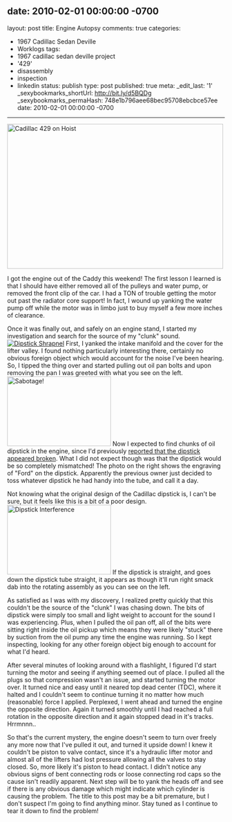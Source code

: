 date: 2010-02-01 00:00:00 -0700
---
layout: post
title: Engine Autopsy
comments: true
categories:
- 1967 Cadillac Sedan Deville
- Worklogs
tags:
- 1967 cadillac sedan deville project
- '429'
- disassembly
- inspection
- linkedin
status: publish
type: post
published: true
meta:
  _edit_last: '1'
  _sexybookmarks_shortUrl: http://bit.ly/d5BQDg
  _sexybookmarks_permaHash: 748e1b796aee68bec95708ebcbce57ee
date: 2010-02-01 00:00:00 -0700
---
<a href="http://www.flickr.com/photos/rgeyer/4323196620/" title="Engine Removal by qwikrex, on Flickr"><img src="http://farm5.static.flickr.com/4034/4323196620_ce4b21e310.jpg" width="500" height="335" alt="Cadillac 429 on Hoist" class="aligncenter" /></a>

<p>I got the engine out of the Caddy this weekend!  The first lesson I learned is that I should have either removed all of the pulleys and water pump, or removed the front clip of the car.  I had a TON of trouble getting the motor out past the radiator core support!  In fact, I wound up yanking the water pump off while the motor was in limbo just to buy myself a few more inches of clearance.</p>

<p>Once it was finally out, and safely on an engine stand, I started my investigation and search for the source of my "clunk" sound.<a href="http://www.flickr.com/photos/rgeyer/4323193542/" title="Dipstick Shrapnel"><img src="http://farm3.static.flickr.com/2545/4323193542_7bb11526c5_m.jpg" alt="Dipstick Shrapnel" class="alignleft"/></a> First, I yanked the intake manifold and the cover for the lifter valley.  I found nothing particularly interesting there, certainly no obvious foreign object which would account for the noise I've been hearing.  So, I tipped the thing over and started pulling out oil pan bolts and upon removing the pan I was greeted with what you see on the left.<a href="http://www.flickr.com/photos/rgeyer/4322455459/" title="Sabotage! by qwikrex, on Flickr"><img src="http://farm3.static.flickr.com/2716/4322455459_c40cc405ce_m.jpg" width="240" height="161" alt="Sabotage!" class="alignright"/></a>  Now I expected to find chunks of oil dipstick in the engine, since I'd previously <a href="{{ root_url }}/2010/01/24/no-more-guesswork/">reported that the dipstick appeared broken</a>.  What I did not expect though was that the dipstick would be so completely mismatched!  The photo on the right shows the engraving of "Ford" on the dipstick.  Apparently the previous owner just decided to toss whatever dipstick he had handy into the tube, and call it a day.</p>

<p>Not knowing what the original design of the Cadillac dipstick is, I can't be sure, but it feels like this is a bit of a poor design.<a href="http://www.flickr.com/photos/rgeyer/4323182094/" title="Dipstick Interference by qwikrex, on Flickr"><img src="http://farm3.static.flickr.com/2688/4323182094_5c5a2992c2_m.jpg" width="240" height="161" alt="Dipstick Interference" class="alignleft" /></a>  If the dipstick is straight, and goes down the dipstick tube straight, it appears as though it'll run right smack dab into the rotating assembly as you can see on the left.</p>

<p>As satisfied as I was with my discovery, I realized pretty quickly that this couldn't be the source of the "clunk" I was chasing down.  The bits of dipstick were simply too small and light weight to account for the sound I was experiencing.  Plus, when I pulled the oil pan off, all of the bits were sitting right inside the oil pickup which means they were likely "stuck" there by suction from the oil pump any time the engine was running.  So I kept inspecting, looking for any other foreign object big enough to account for what I'd heard.</p>

<p>After several minutes of looking around with a flashlight, I figured I'd start turning the motor and seeing if anything seemed out of place.  I pulled all the plugs so that compression wasn't an issue, and started turning the motor over.  It turned nice and easy until it neared top dead center (TDC), where it halted and I couldn't seem to continue turning it no matter how much (reasonable) force I applied.  Perplexed, I went ahead and turned the engine the opposite direction.  Again it turned smoothly until I had reached a full rotation in the opposite direction and it again stopped dead in it's tracks.  Hrrmnnn..</p>

<p>So that's the current mystery, the engine doesn't seem to turn over freely any more now that I've pulled it out, and turned it upside down!  I knew it couldn't be piston to valve contact, since it's a hydraulic lifter motor and almost all of the lifters had lost pressure allowing all the valves to stay closed.  So, more likely it's piston to head contact.  I didn't notice any obvious signs of bent connecting rods or loose connecting rod caps so the cause isn't readily apparent.  Next step will be to yank the heads off and see if there is any obvious damage which might indicate which cylinder is causing the problem.  The title to this post may be a bit premature, but I don't suspect I'm going to find anything minor.  Stay tuned as I continue to tear it down to find the problem!</p>
